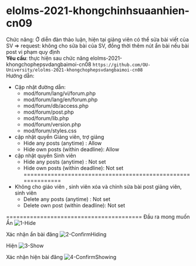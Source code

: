 # elolms-2021-khongchinhsuaanhien-cn09
Chức năng: Ở diễn đàn thảo luận, hiện tại giảng viên có thể sửa bài viết của SV => request: không cho sửa bài của SV, đồng thời thêm nút ẩn bài nếu bài post vi phạm quy định  
**Yêu cầu**: thực hiện sau chức năng elolms-2021-khongchophepsvdangbaimoi-cn08 `https://github.com/OU-University/elolms-2021-khongchophepsvdangbaimoi-cn08`  
Hướng dẫn:  
+ Cập nhật đường dẫn:
  - mod/forum/lang/vi/forum.php
  - mod/forum/lang/en/forum.php
  - mod/forum/db/access.php
  - mod/forum/post.php
  - mod/forum/lib.php
  - mod/forum/version.php
  - mod/forum/styles.css
 + cập nhật quyền Giảng viên, trợ giảng 
    - Hide any posts (anytime) : Allow
    - Hide own posts (within deadline): Allow
 + cập nhật quyền Sinh viên
    - Hide any posts (anytime) : Not set
    - Hide own posts (within deadline): Not set  
============================================================      
 + Không cho giáo viên , sinh viên xóa và chỉnh sửa bài post giảng viên, sinh viên  
    - Delete any posts (anytime) : Not set  
    - Delete own post (within deadline): Not set  

========================================
Đầu ra mong muốn   
Ẩn 
![1-Hide](https://user-images.githubusercontent.com/84503105/121505466-0f98f480-ca0d-11eb-910d-1c72bd4b9dea.png)

Xác nhận ẩn bài đăng
![2-ConfirmHiding](https://user-images.githubusercontent.com/84503105/121505475-10ca2180-ca0d-11eb-990b-89bea2640ee2.png)

Hiện
![3-Show](https://user-images.githubusercontent.com/84503105/121505488-132c7b80-ca0d-11eb-9541-f4ab159cd515.png)

 Xác nhận hiện bài đăng
![4-ConfirmShowing](https://user-images.githubusercontent.com/84503105/121505491-145da880-ca0d-11eb-9a45-f2f27348f265.png)

